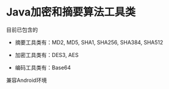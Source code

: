 # Java加密和摘要算法工具类 #

目前已包含的

- 摘要工具类有：MD2, MD5, SHA1, SHA256, SHA384, SHA512

- 加密工具类有：DES3, AES

- 编码工具类有：Base64

兼容Android环境
